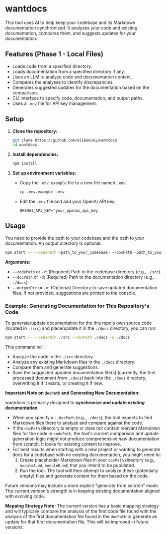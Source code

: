 # wantdocs

This tool uses AI to help keep your codebase and its Markdown documentation synchronized. It analyzes your code and existing documentation, compares them, and suggests updates for your documentation.

## Features (Phase 1 - Local Files)

- Loads code from a specified directory.
- Loads documentation from a specified directory if any.
- Uses an LLM to analyze code and documentation content.
- Compares the analyses to identify discrepancies.
- Generates suggested updates for the documentation based on the comparison.
- CLI interface to specify code, documentation, and output paths.
- Uses a `.env` file for API key management.

## Setup

1.  **Clone the repository:**

    ```bash
    git clone https://github.com/alikonuk1/wantdocs
    cd wantdocs
    ```

2.  **Install dependencies:**

    ```bash
    npm install
    ```

3.  **Set up environment variables:**
    - Copy the `.env.example` file to a new file named `.env`:
      ```bash
      cp .env.example .env
      ```
    - Edit the `.env` file and add your OpenAI API key:
      ```
      OPENAI_API_KEY="your_openai_api_key
      ```

## Usage

You need to provide the path to your codebase and the path to your documentation. An output directory is optional.

```bash
npm start -- --codePath <path_to_your_codebase> --docPath <path_to_your_documentation> [-o <path_to_output_directory>]
```

**Arguments:**

- `--codePath` or `-c`: (Required) Path to the codebase directory (e.g., `./src`).
- `--docPath` or `-d`: (Required) Path to the documentation directory (e.g., `./docs`).
- `--outputDir` or `-o`: (Optional) Directory to save updated documentation files. If not provided, suggestions are printed to the console.

### Example: Generating Documentation for This Repository's Code

To generate/update documentation for the this repo's own source code (located in `./src`) and place/update it in the `./docs` directory, you can run:

```bash
npm start -- --codePath ./src --docPath ./docs -o ./docs
```

This command will:

- Analyze the code in the `./src` directory.
- Analyze any existing Markdown files in the `./docs` directory.
- Compare them and generate suggestions.
- Save the suggested updated documentation file(s) (currently, the first processed document from `./docs`) back into the `./docs` directory, overwriting it if it exists, or creating it if new.

**Important Note on `docPath` and Generating New Documentation:**

wantdocs is primarily designed to **synchronize and update _existing_ documentation**.

- When you specify a `--docPath` (e.g., `./docs`), the tool expects to find Markdown files there to analyze and compare against the code.
- If the `docPath` directory is empty or does not contain relevant Markdown files for the code in `codePath`, the tool's current comparison and update generation logic might not produce comprehensive _new_ documentation from scratch. It looks for existing content to improve.
- For best results when starting with a new project or wanting to generate docs for a codebase with no existing documentation, you might need to:
  1. Create placeholder Markdown files in your `docPath` directory (e.g., `moduleA.md`, `moduleB.md`) that you intend to be populated.
  2. Run the tool. The tool will then attempt to analyze these (potentially empty) files and generate content for them based on the code.

Future versions may include a more explicit "generate from scratch" mode. The current version's strength is in keeping existing documentation aligned with evolving code.

**Mapping Strategy Note:** The current version has a basic mapping strategy and will typically compare the analysis of the first code file found with the analysis of the first documentation file found in the `docPath` to generate an update for that first documentation file. This will be improved in future versions.
